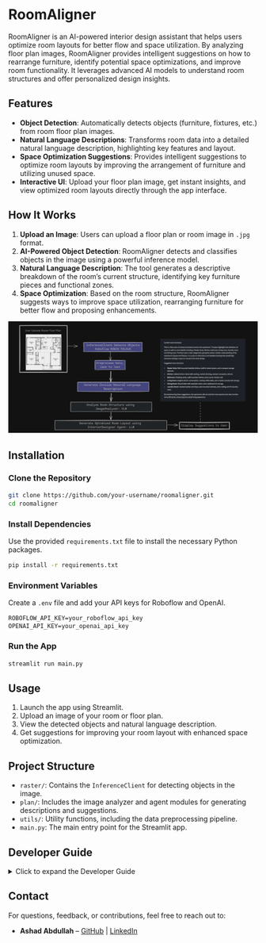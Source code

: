 # RoomAligner

RoomAligner is an AI-powered interior design assistant that helps users optimize room layouts for better flow and space utilization. By analyzing floor plan images, RoomAligner provides intelligent suggestions on how to rearrange furniture, identify potential space optimizations, and improve room functionality. It leverages advanced AI models to understand room structures and offer personalized design insights.

## Features
- **Object Detection**: Automatically detects objects (furniture, fixtures, etc.) from room floor plan images.
- **Natural Language Descriptions**: Transforms room data into a detailed natural language description, highlighting key features and layout.
- **Space Optimization Suggestions**: Provides intelligent suggestions to optimize room layouts by improving the arrangement of furniture and utilizing unused space.
- **Interactive UI**: Upload your floor plan image, get instant insights, and view optimized room layouts directly through the app interface.

## How It Works
1. **Upload an Image**: Users can upload a floor plan or room image in `.jpg` format.
2. **AI-Powered Object Detection**: RoomAligner detects and classifies objects in the image using a powerful inference model.
3. **Natural Language Description**: The tool generates a descriptive breakdown of the room’s current structure, identifying key furniture pieces and functional zones.
4. **Space Optimization**: Based on the room structure, RoomAligner suggests ways to improve space utilization, rearranging furniture for better flow and proposing enhancements.

![RoomAligner](./assets/plan.png)

## Installation
### Clone the Repository
```bash
git clone https://github.com/your-username/roomaligner.git
cd roomaligner
```

### Install Dependencies
Use the provided `requirements.txt` file to install the necessary Python packages.
```bash
pip install -r requirements.txt
```

### Environment Variables
Create a `.env` file and add your API keys for Roboflow and OpenAI.
```plaintext
ROBOFLOW_API_KEY=your_roboflow_api_key
OPENAI_API_KEY=your_openai_api_key
```

### Run the App
```bash
streamlit run main.py
```

## Usage
1. Launch the app using Streamlit.
2. Upload an image of your room or floor plan.
3. View the detected objects and natural language description.
4. Get suggestions for improving your room layout with enhanced space optimization.

## Project Structure
- `raster/`: Contains the `InferenceClient` for detecting objects in the image.
- `plan/`: Includes the image analyzer and agent modules for generating descriptions and suggestions.
- `utils/`: Utility functions, including the data preprocessing pipeline.
- `main.py`: The main entry point for the Streamlit app.

## Developer Guide 

<details>
<summary>Click to expand the Developer Guide</summary>

#### **Overview**

Documentation for interacting with the **RoomAligner API**, which is hosted at [https://ashad001-roomaligner.hf.space](https://ashad001-roomaligner.hf.space). This API helps generate room structure suggestions based on uploaded images or URLs of room plans.

#### **Embedding the API**

For embedding the API in an application or webpage, you can use an iframe as follows:

```html
<iframe
  src="https://ashad001-roomaligner.hf.space"
  frameborder="0"
  width="850"
  height="450"
></iframe>
```

---

#### **Available Endpoints**

##### 1. **Upload Room Image (File) and Get Suggestions**

- **Endpoint**: `/upload-room-image/`
- **Method**: `POST`
- **Description**: This endpoint accepts an image of a room plan, processes it to classify objects, generates a natural language description, and provides suggestions for room structure improvement.

##### **Request Format**

- **URL**: `/upload-room-image/`
- **Method**: `POST`
- **Content-Type**: `multipart/form-data`
- **Parameters**:
  - `file`: The room plan image file (JPEG, PNG, or BMP format).

##### **Example Request (cURL)**

```bash
curl -X POST "https://ashad001-roomaligner.hf.space/upload-room-image/" \
  -H "accept: application/json" \
  -H "Content-Type: multipart/form-data" \
  -F "file=@/path/to/your/image.jpg"
```

##### **Response**

If the request is successful, the API returns a JSON response with:
- Natural language description of the room plan.
- The current room structure.
- Formatted room structure for better flow and space utilization.

##### **Example Response**

```json
{
  "natural_language_description": "The room contains a sofa, coffee table, and TV. The layout is suitable for a small living room.",
  "room_structure": "Current room layout includes the following furniture: Sofa (center), TV (front), Coffee Table (middle).",
  "formatted_room_structure": "We suggest moving the coffee table closer to the seating area and positioning the TV on the right wall to improve flow."
}
```

##### **Error Responses**

- **500 Internal Server Error**: If something goes wrong while processing the image or generating suggestions, the API will return an error message in JSON format.

```json
{
  "detail": "An error occurred: <error details>"
}
```

---

##### 2. **Upload Room Image (URL) and Get Suggestions**

- **Endpoint**: `/upload-room-image-url/`
- **Method**: `POST`
- **Description**: This endpoint accepts the URL of an image of a room plan, processes it, and provides suggestions for room structure improvement.

##### **Request Format**

- **URL**: `/upload-room-image-url/`
- **Method**: `POST`
- **Content-Type**: `application/x-www-form-urlencoded`
- **Parameters**:
  - `image_url`: The URL of the room plan image (JPEG, PNG, or BMP format).

##### **Example Request (cURL)**

```bash
curl -X POST "https://ashad001-roomaligner.hf.space/upload-room-image-url/" \
  -H "accept: application/json" \
  -d "image_url=https://example.com/path/to/room_image.jpg"
```

##### **Response**

Similar to the file upload endpoint, the API returns a JSON response with:
- Natural language description of the room plan.
- The current room structure.
- Formatted room structure for better flow and space utilization.

---

#### **Frontend Interaction Guide**

To interact with the API, follow these steps:

1. **File Upload**:
   - Use an `HTML <input>` element with `type="file"` to allow users to upload the image of the room.
   
   ```html
   <input type="file" id="roomImage" accept="image/jpeg,image/png,image/bmp">
   ```

2. **API Request**:
   - Use JavaScript's `FormData` to package the uploaded image.
   - Send a `POST` request to the `/upload-room-image/` endpoint using `fetch()` or any preferred HTTP client (e.g., Axios).

   **Example Using JavaScript's Fetch API**:

   ```javascript
   const uploadImage = async () => {
       const fileInput = document.getElementById('roomImage');
       const formData = new FormData();
       formData.append('file', fileInput.files[0]);

       try {
           const response = await fetch('https://ashad001-roomaligner.hf.space/upload-room-image/', {
               method: 'POST',
               body: formData
           });

           const result = await response.json();
           console.log('Natural Language Description:', result.natural_language_description);
           console.log('Current Room Structure:', result.room_structure);
           console.log('Formatted Room Structure:', result.formatted_room_structure);
       } catch (error) {
           console.error('Error uploading image:', error);
       }
   };
   ```

3. **URL Upload**:
   - You can also let users input an image URL and send it to the `/upload-room-image-url/` endpoint.

   **Example Using JavaScript's Fetch API**:

   ```javascript
   const uploadImageUrl = async () => {
       const imageUrl = document.getElementById('imageUrl').value;

       try {
           const response = await fetch('https://ashad001-roomaligner.hf.space/upload-room-image-url/', {
               method: 'POST',
               headers: {
                   'Content-Type': 'application/x-www-form-urlencoded',
               },
               body: `image_url=${encodeURIComponent(imageUrl)}`
           });

           const result = await response.json();
           console.log('Natural Language Description:', result.natural_language_description);
           console.log('Current Room Structure:', result.room_structure);
           console.log('Formatted Room Structure:', result.formatted_room_structure);
       } catch (error) {
           console.error('Error uploading image URL:', error);
       }
   };
   ```

4. **Handle the Response**:
   - Parse the JSON response and display the results on your webpage. You can show the natural language description, current room structure, and suggestions for improving the room layout.

---

#### **CORS Policy**

CORS is enabled on the API, allowing requests from any origin (`*`). Therefore, frontend applications can make cross-origin requests directly without additional configuration.

</details>


## Contact
For questions, feedback, or contributions, feel free to reach out to:
- **Ashad Abdullah** – [GitHub](https://github.com/Ashad001) | [LinkedIn](https://linkedin.com/in/ashadqureshi1/)
